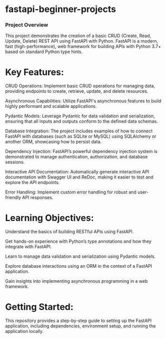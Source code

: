 ﻿# fastapi-beginner-projects

### Project Overview

 This project demonstrates the creation of a basic CRUD (Create, Read, Update, Delete) REST API using FastAPI with Python. FastAPI is a modern, fast (high-performance), web framework for building APIs with Python 3.7+ based on standard Python type hints.

# Key Features:

CRUD Operations: Implement basic CRUD operations for managing data, providing endpoints to create, retrieve, update, and delete resources.

Asynchronous Capabilities: Utilize FastAPI's asynchronous features to build highly performant and scalable applications.

Pydantic Models: Leverage Pydantic for data validation and serialization, ensuring that all inputs and outputs conform to the defined data schemas.

Database Integration: The project includes examples of how to connect FastAPI with databases (such as SQLite or MySQL) using SQLAlchemy or another ORM, showcasing how to persist data.

Dependency Injection: FastAPI’s powerful dependency injection system is demonstrated to manage authentication, authorization, and database sessions.

Interactive API Documentation: Automatically generate interactive API documentation with Swagger UI and ReDoc, making it easier to test and explore the API endpoints.

Error Handling: Implement custom error handling for robust and user-friendly API responses.

# Learning Objectives:

Understand the basics of building RESTful APIs using FastAPI.

Get hands-on experience with Python’s type annotations and how they integrate with FastAPI.

Learn to manage data validation and serialization using Pydantic models.

Explore database interactions using an ORM in the context of a FastAPI application.

Gain insights into implementing asynchronous programming in a web framework.

# Getting Started:

This repository provides a step-by-step guide to setting up the FastAPI application, including dependencies, environment setup, and running the application locally.
